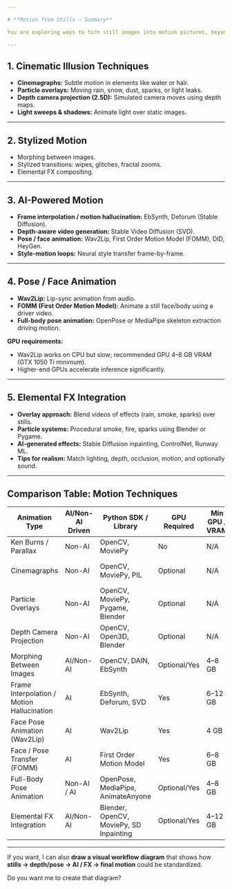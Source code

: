 ```yaml
---

# **Motion from Stills – Summary**

You are exploring ways to turn still images into motion pictures, beyond classic Ken Burns and parallax techniques. The approaches span **cinematic illusions**, **stylized transitions**, **AI-powered animation**, **pose/face animation**, and **elemental FX integration**.

---
```


## **1. Cinematic Illusion Techniques**

* **Cinemagraphs:** Subtle motion in elements like water or hair.
* **Particle overlays:** Moving rain, snow, dust, sparks, or light leaks.
* **Depth camera projection (2.5D):** Simulated camera moves using depth maps.
* **Light sweeps & shadows:** Animate light over static images.

---

## **2. Stylized Motion**

* Morphing between images.
* Stylized transitions: wipes, glitches, fractal zooms.
* Elemental FX compositing.

---

## **3. AI-Powered Motion**

* **Frame interpolation / motion hallucination:** EbSynth, Deforum (Stable Diffusion).
* **Depth-aware video generation:** Stable Video Diffusion (SVD).
* **Pose / face animation:** Wav2Lip, First Order Motion Model (FOMM), DID, HeyGen.
* **Style-motion loops:** Neural style transfer frame-by-frame.

---

## **4. Pose / Face Animation**

* **Wav2Lip:** Lip-sync animation from audio.
* **FOMM (First Order Motion Model):** Animate a still face/body using a driver video.
* **Full-body pose animation:** OpenPose or MediaPipe skeleton extraction driving motion.

**GPU requirements:**

* Wav2Lip works on CPU but slow; recommended GPU 4–8 GB VRAM (GTX 1050 Ti minimum).
* Higher-end GPUs accelerate inference significantly.

---

## **5. Elemental FX Integration**

* **Overlay approach:** Blend videos of effects (rain, smoke, sparks) over stills.
* **Particle systems:** Procedural smoke, fire, sparks using Blender or Pygame.
* **AI-generated effects:** Stable Diffusion inpainting, ControlNet, Runway ML.
* **Tips for realism:** Match lighting, depth, occlusion, motion, and optionally sound.

---

## **Comparison Table: Motion Techniques**

| Animation Type                             | AI/Non-AI Driven | Python SDK / Library                    | GPU Required | Min GPU / VRAM | Feasibility to Standardization |
| ------------------------------------------ | ---------------- | --------------------------------------- | ------------ | -------------- | ------------------------------ |
| Ken Burns / Parallax                       | Non-AI           | OpenCV, MoviePy                         | No           | N/A            | High (easy, repeatable)        |
| Cinemagraphs                               | Non-AI           | OpenCV, MoviePy, PIL                    | Optional     | N/A            | Medium (depends on assets)     |
| Particle Overlays                          | Non-AI           | OpenCV, MoviePy, Pygame, Blender        | Optional     | N/A            | Medium                         |
| Depth Camera Projection                    | Non-AI           | OpenCV, Open3D, Blender                 | Optional     | N/A            | Medium                         |
| Morphing Between Images                    | AI/Non-AI        | OpenCV, DAIN, EbSynth                   | Optional/Yes | 4–8 GB         | Medium                         |
| Frame Interpolation / Motion Hallucination | AI               | EbSynth, Deforum, SVD                   | Yes          | 6–12 GB        | Low-Medium                     |
| Face Pose Animation (Wav2Lip)              | AI               | Wav2Lip                                 | Yes          | 4 GB           | Medium                         |
| Face / Pose Transfer (FOMM)                | AI               | First Order Motion Model                | Yes          | 6–8 GB         | Medium                         |
| Full-Body Pose Animation                   | Non-AI / AI      | OpenPose, MediaPipe, AnimateAnyone      | Optional/Yes | 4–8 GB         | Medium-Low                     |
| Elemental FX Integration                   | AI/Non-AI        | Blender, OpenCV, MoviePy, SD Inpainting | Optional/Yes | 4–12 GB        | Medium                         |

---

If you want, I can also **draw a visual workflow diagram** that shows how **stills → depth/pose → AI / FX → final motion** could be standardized.

Do you want me to create that diagram?
